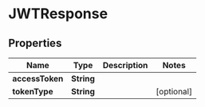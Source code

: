 

# JWTResponse


## Properties

| Name | Type | Description | Notes |
|------------ | ------------- | ------------- | -------------|
|**accessToken** | **String** |  |  |
|**tokenType** | **String** |  |  [optional] |



